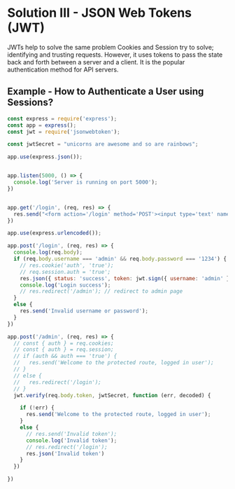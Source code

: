 # Solution III - JSON Web Tokens (JWT)
JWTs help to solve the same problem Cookies and Session try to solve; identifying and trusting requests. However, it uses tokens to pass the state back and forth between a server and a client. It is the popular authentication method for API servers. 

## Example - How to Authenticate a User using Sessions?

```js
const express = require('express');
const app = express();
const jwt = require('jsonwebtoken');

const jwtSecret = "unicorns are awesome and so are rainbows";

app.use(express.json());


app.listen(5000, () => {
  console.log('Server is running on port 5000');
})


app.get('/login', (req, res) => {
  res.send("<form action='/login' method='POST'><input type='text' name='username' value='admin' placeholder='username'><input type='password' name='password' value='1234' placeholder='password'><button type='submit'>Login</button></form>");
})

app.use(express.urlencoded());

app.post('/login', (req, res) => {
  console.log(req.body);
  if (req.body.username === 'admin' && req.body.password === '1234') {
    // res.cookie('auth', 'true');
    // req.session.auth = 'true';
    res.json({ status: 'success', token: jwt.sign({ username: 'admin' }, jwtSecret) });
    console.log('Login success');
    // res.redirect('/admin'); // redirect to admin page
  }
  else {
    res.send('Invalid username or password');
  }
})

app.post('/admin', (req, res) => {
  // const { auth } = req.cookies;
  // const { auth } = req.session;
  // if (auth && auth === 'true') {
  //   res.send('Welcome to the protected route, logged in user');
  // }
  // else {
  //   res.redirect('/login');
  // }
  jwt.verify(req.body.token, jwtSecret, function (err, decoded) {

    if (!err) {
      res.send('Welcome to the protected route, logged in user');
    }
    else {
      // res.send('Invalid token');
      console.log('Invalid token');
      // res.redirect('/login');
      res.json('Invalid token')
    }
  })

})
```